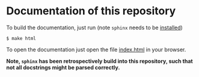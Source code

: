 # Documentation of this repository

To build the documentation, just run (note `sphinx` needs to be [installed](http://www.sphinx-doc.org/en/master/usage/installation.html))

```console
$ make html
```

To open the documentation just open the file [index.html](docs/html/index.html) in your browser.

**Note, `sphinx` has been retrospectively build into this repository, such that not all docstrings might be parsed correctly.**
